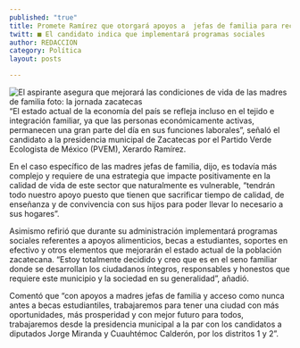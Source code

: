 ```yaml
---
published: "true"
title: Promete Ramírez que otorgará apoyos a  jefas de familia para reconstruir economía
twitt: ■ El candidato indica que implementará programas sociales
author: REDACCION
category: Política
layout: posts

---
```


![El aspirante asegura que mejorará las condiciones de vida de las madres de familia foto: la jornada zacatecas](http://i.imgur.com/LKPCu9Om.jpg)
“El estado actual de la economía del país se refleja incluso en el tejido e integración familiar, ya que las personas económicamente activas, permanecen una gran parte del día en sus funciones laborales”, señaló el candidato a la presidencia municipal de Zacatecas por el Partido Verde Ecologista de México (PVEM), Xerardo Ramírez.

En el caso específico de las madres jefas de familia, dijo, es todavía más complejo y requiere de una estrategia que impacte positivamente en la calidad de vida de este sector que naturalmente es vulnerable, “tendrán todo nuestro apoyo puesto que tienen que sacrificar tiempo de calidad, de enseñanza y de convivencia con sus hijos para poder llevar lo necesario a sus hogares”. 

Asimismo refirió que durante su administración implementará programas sociales referentes a apoyos alimenticios, becas a estudiantes, soportes en efectivo y otros elementos que mejorarán el estado actual de la población zacatecana.
“Estoy totalmente decidido y creo que es en el seno familiar donde se desarrollan los ciudadanos íntegros, responsables y honestos que requiere este municipio y la sociedad en su generalidad”, añadió. 

Comentó que “con apoyos a madres jefas de familia y acceso como nunca antes a becas estudiantiles, trabajaremos para tener una ciudad con más oportunidades, más prosperidad y con mejor futuro para todos, trabajaremos desde la presidencia municipal a la par con los candidatos a diputados Jorge Miranda y Cuauhtémoc Calderón, por los distritos 1 y 2”.
